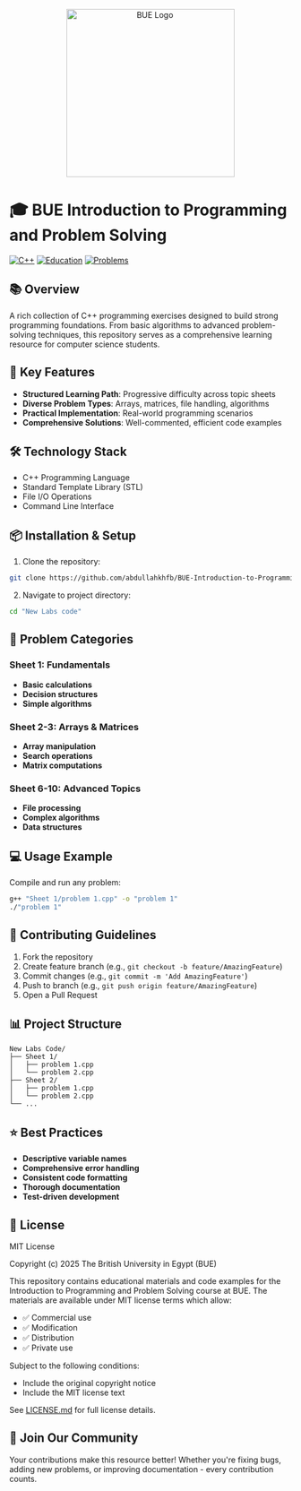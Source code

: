 <p align="center">
  <img src="https://pgs.bue.edu.eg/pgs/css/images/BUE-logo2-03.png" width="300" alt="BUE Logo">
</p>

# 🎓 BUE Introduction to Programming and Problem Solving

[![C++](https://img.shields.io/badge/Language-C++-blue.svg)](https://isocpp.org/)
[![Education](https://img.shields.io/badge/Purpose-Education-green.svg)]()
[![Problems](https://img.shields.io/badge/Problems-50+-orange.svg)]()

## 📚 Overview

A rich collection of C++ programming exercises designed to build strong programming foundations. From basic algorithms to advanced problem-solving techniques, this repository serves as a comprehensive learning resource for computer science students.

## 🎯 Key Features

- **Structured Learning Path**: Progressive difficulty across topic sheets
- **Diverse Problem Types**: Arrays, matrices, file handling, algorithms
- **Practical Implementation**: Real-world programming scenarios
- **Comprehensive Solutions**: Well-commented, efficient code examples

## 🛠️ Technology Stack

- C++ Programming Language
- Standard Template Library (STL)
- File I/O Operations
- Command Line Interface

## 📦 Installation & Setup

1. Clone the repository:

```bash
git clone https://github.com/abdullahkhfb/BUE-Introduction-to-Programming-and-Problem-Solving.git
```

2. Navigate to project directory:

```bash
cd "New Labs code"
```

## 📘 Problem Categories

### Sheet 1: Fundamentals

- **Basic calculations**
- **Decision structures**
- **Simple algorithms**

### Sheet 2-3: Arrays & Matrices

- **Array manipulation**
- **Search operations**
- **Matrix computations**

### Sheet 6-10: Advanced Topics

- **File processing**
- **Complex algorithms**
- **Data structures**

## 💻 Usage Example

Compile and run any problem:

```bash
g++ "Sheet 1/problem 1.cpp" -o "problem 1"
./"problem 1"
```

## 🤝 Contributing Guidelines

1. Fork the repository
2. Create feature branch (e.g., `git checkout -b feature/AmazingFeature`)
3. Commit changes (e.g., `git commit -m 'Add AmazingFeature'`)
4. Push to branch (e.g., `git push origin feature/AmazingFeature`)
5. Open a Pull Request

## 📊 Project Structure

```
New Labs Code/
├── Sheet 1/
│   ├── problem 1.cpp
│   └── problem 2.cpp
├── Sheet 2/
│   ├── problem 1.cpp
│   └── problem 2.cpp
└── ...
```

## ⭐ Best Practices

- **Descriptive variable names**
- **Comprehensive error handling**
- **Consistent code formatting**
- **Thorough documentation**
- **Test-driven development**

## 📄 License

MIT License

Copyright (c) 2025 The British University in Egypt (BUE)

This repository contains educational materials and code examples for the Introduction to Programming and Problem Solving course at BUE. The materials are available under MIT license terms which allow:

- ✅ Commercial use
- ✅ Modification
- ✅ Distribution
- ✅ Private use

Subject to the following conditions:

- Include the original copyright notice
- Include the MIT license text

See [LICENSE.md](LICENSE.md) for full license details.

## 🌟 Join Our Community

Your contributions make this resource better! Whether you're fixing bugs, adding new problems, or improving documentation - every contribution counts.
